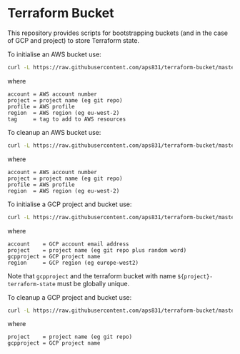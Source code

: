 # Terraform Bucket

This repository provides scripts for bootstrapping buckets (and in the case of GCP and project) to store Terraform state.

To initialise an AWS bucket use:

```bash
curl -L https://raw.githubusercontent.com/aps831/terraform-bucket/master/aws-init.sh | bash -s -- --account ${account} --project ${project} --profile ${profile} --region ${region} --tag ${tag}
```

where

```text
account = AWS account number
project = project name (eg git repo)
profile = AWS profile
region  = AWS region (eg eu-west-2)
tag     = tag to add to AWS resources
```

To cleanup an AWS bucket use:

```bash
curl -L https://raw.githubusercontent.com/aps831/terraform-bucket/master/aws-cleanup.sh | bash -s -- --account ${account} --project ${project} --profile ${profile} --region ${region}
```
where

```text
account = AWS account number
project = project name (eg git repo)
profile = AWS profile
region  = AWS region (eg eu-west-2)
```

To initialise a GCP project and bucket use:

```bash
curl -L https://raw.githubusercontent.com/aps831/terraform-bucket/master/gcp-init.sh | bash -s -- --account ${account} --project ${project} --gcpproject ${gcpproject} --region ${region}
```

where

```text
account    = GCP account email address
project    = project name (eg git repo plus random word)
gcpproject = GCP project name
region     = GCP region (eg europe-west2)
```

Note that `gcpproject` and the terraform bucket with name `${project}-terraform-state` must be globally unique.

To cleanup a GCP project and bucket use:

```bash
curl -L https://raw.githubusercontent.com/aps831/terraform-bucket/master/gcp-cleanup.sh | bash -s -- --project ${project} --gcpproject ${gcpproject}
```

where

```text
project    = project name (eg git repo)
gcpproject = GCP project name
```
